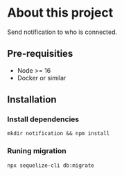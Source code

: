 # About this project
Send notification to who is connected.


## Pre-requisities
- Node >= 16
- Docker or similar

## Installation
### Install dependencies
```mkdir notification && npm install```
### Runing migration
```npx sequelize-cli db:migrate```
